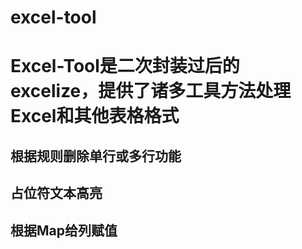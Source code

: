 # excel-tool

<h1>Excel-Tool是二次封装过后的excelize，提供了诸多工具方法处理Excel和其他表格格式</h1>
<h2>根据规则删除单行或多行功能</h2>
<h2>占位符文本高亮</h2>
<h2>根据Map给列赋值</h2>

